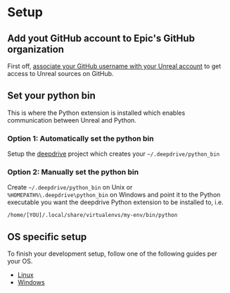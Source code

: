 # Setup

## Add yout GitHub account to Epic's GitHub organization

First off, [associate your GitHub username with your Unreal account](https://www.unrealengine.com/en-US/ue4-on-github) to get access to Unreal sources on GitHub. 

## Set your python bin

This is where the Python extension is installed which enables communication between Unreal and Python.

### Option 1: Automatically set the python bin 

Setup the [deepdrive](https://github.com/deepdrive/deepdrive) project which creates your `~/.deepdrive/python_bin`

### Option 2: Manually set the python bin 

Create `~/.deepdrive/python_bin` on Unix or `%HOMEPATH%\.deepdrive\python_bin` on Windows and point it to the Python executable you want the deepdrive Python extension to be installed to, i.e. 

```
/home/[YOU]/.local/share/virtualenvs/my-env/bin/python
```



## OS specific setup

To finish your development setup, follow one of the following guides per your OS.

- [Linux](docs/development/linux/overview.md)
- [Windows](docs/development/windows/overview.md)
